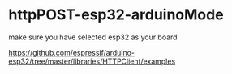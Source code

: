 # httpPOST-esp32-arduinoMode


make sure you have selected esp32 as your board

https://github.com/espressif/arduino-esp32/tree/master/libraries/HTTPClient/examples

